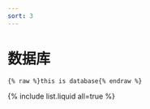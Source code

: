 ```yaml
---
sort: 3
---
```

# 数据库

```
{% raw %}this is database{% endraw %}
```

{% include list.liquid all=true %}
